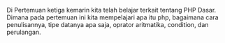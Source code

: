 Di Pertemuan ketiga kemarin kita telah belajar terkait tentang PHP Dasar. Dimana pada pertemuan ini kita mempelajari apa itu php, bagaimana cara penulisannya, tipe datanya apa saja, oprator aritmatika, condition, dan perulangan. 